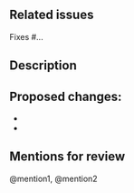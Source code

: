 ## Related issues

Fixes #...

## Description

Proposed changes:
-
-
-

## Mentions for review

@mention1, @mention2
